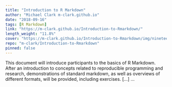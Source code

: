```yaml
---
title: "Introduction to R Markdown"
author: "Michael Clark m-clark.github.io"
date: "2018-09-16"
tags: [R Markdown]
link: "https://m-clark.github.io/Introduction-to-Rmarkdown/"
length_weight: "11.8%"
cover: "https://m-clark.github.io/Introduction-to-Rmarkdown/img/nineteeneightyR.png"
repo: "m-clark/Introduction-to-Rmarkdown"
pinned: false
---
```


This document will introduce participants to the basics of R Markdown. After an introduction to concepts related to reproducible programming and research, demonstrations of standard markdown, as well as overviews of different formats, will be provided, including exercises. [...]  ...
